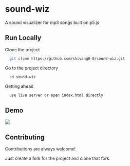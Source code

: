 
# sound-wiz

A sound visualizer for mp3 songs built on p5.js
## Run Locally

Clone the project

```bash
  git clone https://github.com/shivang0-0/sound-wiz.git
```

Go to the project directory

```bash
  cd sound-wiz
```

Getting ahead
```bash
  use live server or open index.html directly
```


## Demo
![](https://github.com/shivang0-0/sound-wiz/blob/main/demo.gif)

## Contributing

Contributions are always welcome!

Just create a fork for the project and clone that fork.  


